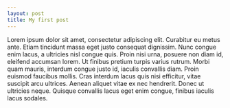 ```yaml
---
layout: post
title: My first post
---
```


Lorem ipsum dolor sit amet, consectetur adipiscing elit. Curabitur eu metus ante. Etiam tincidunt massa eget justo consequat dignissim. Nunc congue enim lacus, a ultricies nisl congue quis. Proin nisi urna, posuere non diam id, eleifend accumsan lorem. Ut finibus pretium turpis varius rutrum. Morbi quam mauris, interdum congue justo id, iaculis convallis diam. Proin euismod faucibus mollis. Cras interdum lacus quis nisi efficitur, vitae suscipit arcu ultrices. Aenean aliquet vitae ex nec hendrerit. Donec ut ultricies neque. Quisque convallis lacus eget enim congue, finibus iaculis lacus sodales.



